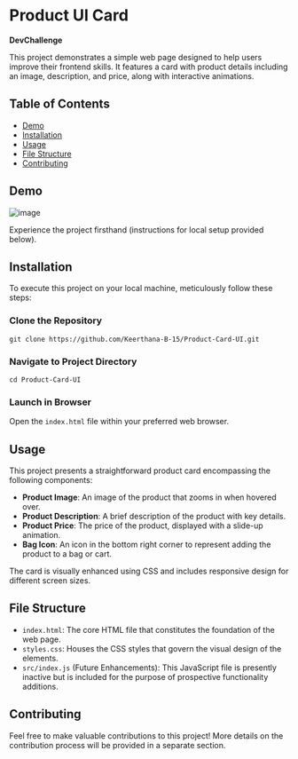 # Product UI Card

**DevChallenge**

This project demonstrates a simple web page designed to help users improve their frontend skills. It features a card with product details including an image, description, and price, along with interactive animations.

## Table of Contents

- [Demo](#demo)
- [Installation](#installation)
- [Usage](#usage)
- [File Structure](#file-structure)
- [Contributing](#contributing)

## Demo

![image](https://github.com/Keerthana-B-15/Product-Card-UI/assets/150902262/2a1b9b8a-8642-45a0-89fa-449a6adf29c0)


Experience the project firsthand (instructions for local setup provided below).

## Installation

To execute this project on your local machine, meticulously follow these steps:

### Clone the Repository

    git clone https://github.com/Keerthana-B-15/Product-Card-UI.git

### Navigate to Project Directory

    cd Product-Card-UI
### Launch in Browser

Open the `index.html` file within your preferred web browser.

## Usage

This project presents a straightforward product card encompassing the following components:

- **Product Image**: An image of the product that zooms in when hovered over.
- **Product Description**: A brief description of the product with key details.
- **Product Price**: The price of the product, displayed with a slide-up animation.
- **Bag Icon**: An icon in the bottom right corner to represent adding the product to a bag or cart.

The card is visually enhanced using CSS and includes responsive design for different screen sizes.

## File Structure

- `index.html`: The core HTML file that constitutes the foundation of the web page.
- `styles.css`: Houses the CSS styles that govern the visual design of the elements.
- `src/index.js` (Future Enhancements): This JavaScript file is presently inactive but is included for the purpose of prospective functionality additions.

## Contributing

Feel free to make valuable contributions to this project! More details on the contribution process will be provided in a separate section.
